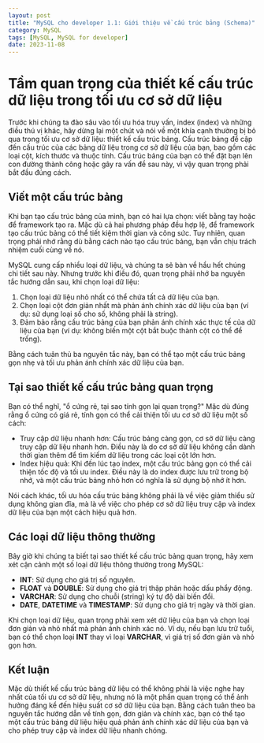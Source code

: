 ```yaml
---
layout: post
title: "MySQL cho developer 1.1: Giới thiệu về cấu trúc bảng (Schema)"
category: MySQL
tags: [MySQL, MySQL for developer]
date: 2023-11-08
---
```

# Tầm quan trọng của thiết kế cấu trúc dữ liệu trong tối ưu cơ sở dữ liệu

Trước khi chúng ta đào sâu vào tối ưu hóa truy vấn, index (index) và những điều thú vị khác, hãy dừng lại một chút và nói về một khía cạnh thường bị bỏ qua trong tối ưu cơ sở dữ liệu: thiết kế cấu trúc bảng. Cấu trúc bảng đề cập đến cấu trúc của các bảng dữ liệu trong cơ sở dữ liệu của bạn, bao gồm các loại cột, kích thước và thuộc tính. Cấu trúc bảng của bạn có thể đặt bạn lên con đường thành công hoặc gây ra vấn đề sau này, vì vậy quan trọng phải bắt đầu đúng cách.

## Viết một cấu trúc bảng

Khi bạn tạo cấu trúc bảng của mình, bạn có hai lựa chọn: viết bằng tay hoặc để framework tạo ra. Mặc dù cả hai phương pháp đều hợp lệ, để framework tạo cấu trúc bảng có thể tiết kiệm thời gian và công sức. Tuy nhiên, quan trọng phải nhớ rằng dù bằng cách nào tạo cấu trúc bảng, bạn vẫn chịu trách nhiệm cuối cùng về nó.

MySQL cung cấp nhiều loại dữ liệu, và chúng ta sẽ bàn về hầu hết chúng chi tiết sau này. Nhưng trước khi điều đó, quan trọng phải nhớ ba nguyên tắc hướng dẫn sau, khi chọn loại dữ liệu:
1. Chọn loại dữ liệu nhỏ nhất có thể chứa tất cả dữ liệu của bạn.
2. Chọn loại cột đơn giản nhất mà phản ánh chính xác dữ liệu của bạn (ví dụ: sử dụng loại số cho số, không phải là string).
3. Đảm bảo rằng cấu trúc bảng của bạn phản ánh chính xác thực tế của dữ liệu của bạn (ví dụ: không biến một cột bắt buộc thành cột có thể để trống).

Bằng cách tuân thủ ba nguyên tắc này, bạn có thể tạo một cấu trúc bảng gọn nhẹ và tối ưu phản ánh chính xác dữ liệu của bạn.

## Tại sao thiết kế cấu trúc bảng quan trọng

Bạn có thể nghĩ, "ổ cứng rẻ, tại sao tính gọn lại quan trọng?" Mặc dù đúng rằng ổ cứng có giá rẻ, tính gọn có thể cải thiện tối ưu cơ sở dữ liệu một số cách:

- Truy cập dữ liệu nhanh hơn: Cấu trúc bảng càng gọn, cơ sở dữ liệu càng truy cập dữ liệu nhanh hơn. Điều này là do cơ sở dữ liệu không cần dành thời gian thêm để tìm kiếm dữ liệu trong các loại cột lớn hơn.
- Index hiệu quả: Khi đến lúc tạo index, một cấu trúc bảng gọn có thể cải thiện tốc độ và tối ưu index. Điều này là do index được lưu trữ trong bộ nhớ, và một cấu trúc bảng nhỏ hơn có nghĩa là sử dụng bộ nhớ ít hơn.

Nói cách khác, tối ưu hóa cấu trúc bảng không phải là về việc giảm thiểu sử dụng không gian đĩa, mà là về việc cho phép cơ sở dữ liệu truy cập và index dữ liệu của bạn một cách hiệu quả hơn.

## Các loại dữ liệu thông thường

Bây giờ khi chúng ta biết tại sao thiết kế cấu trúc bảng quan trọng, hãy xem xét cận cảnh một số loại dữ liệu thông thường trong MySQL:

- **INT**: Sử dụng cho giá trị số nguyên.
- **FLOAT** và **DOUBLE**: Sử dụng cho giá trị thập phân hoặc dấu phẩy động.
- **VARCHAR**: Sử dụng cho chuỗi (string) ký tự độ dài biến đổi.
- **DATE**, **DATETIME** và **TIMESTAMP**: Sử dụng cho giá trị ngày và thời gian.

Khi chọn loại dữ liệu, quan trọng phải xem xét dữ liệu của bạn và chọn loại đơn giản và nhỏ nhất mà phản ánh chính xác nó. Ví dụ, nếu bạn lưu trữ tuổi, bạn có thể chọn loại **INT** thay vì loại **VARCHAR**, vì giá trị số đơn giản và nhỏ gọn hơn.

## Kết luận

Mặc dù thiết kế cấu trúc bảng dữ liệu có thể không phải là việc nghe hay nhất của tối ưu cơ sở dữ liệu, nhưng nó là một phần quan trọng có thể ảnh hưởng đáng kể đến hiệu suất cơ sở dữ liệu của bạn. Bằng cách tuân theo ba nguyên tắc hướng dẫn về tính gọn, đơn giản và chính xác, bạn có thể tạo một cấu trúc bảng dữ liệu hiệu quả phản ánh chính xác dữ liệu của bạn và cho phép truy cập và index dữ liệu nhanh chóng.